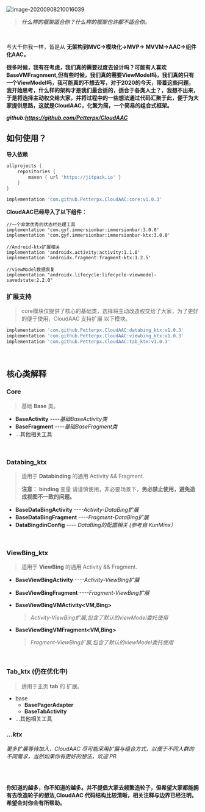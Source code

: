 

![image-20200908210016039](//p3-juejin.byteimg.com/tos-cn-i-k3u1fbpfcp/510fe1c57c844a4eab95c8f8e9ba39b9~tplv-k3u1fbpfcp-zoom-1.image)

> ***什么样的框架适合你？什么样的框架也许都不适合你。***



<br/>

与大千你我一样，皆是从 **无架构到MVC->模块化->MVP-> MVVM->AAC->组件化AAC。**

**很多时候，我有在考虑，我们真的需要过度去设计吗？可能有人喜欢 BaseVMFragnment<xxViewModel>,但有些时候，我们真的需要ViewModel吗，我们真的只有一个ViewModel吗，我可能真的不想去写<BaseViewModel>，对于2020的今天，带着这些问题，我开始思考，什么样的架构才是我们最合适的，适合于各类人士？，我想不出来，于是将选择主动权交给大家，并将过程中的一些想法通过代码汇聚于此，便于为大家提供思路，这就是CloudAAC，化繁为简，一个简易的组合式框架。**

***github:https://github.com/Petterpx/CloudAAC***



## 如何使用？

**导入依赖**

```groovy
allprojects {
    repositories {
        maven { url 'https://jitpack.io' }
    }
}
```

```groovy
implementation 'com.github.Petterpx.CloudAAC:core:v1.0.3' 
```

**CloudAAC已经导入了以下组件：**

```
//一个非常优秀的状态栏处理工具
implementation 'com.gyf.immersionbar:immersionbar:3.0.0'
implementation 'com.gyf.immersionbar:immersionbar-ktx:3.0.0'

//Android-ktx扩展相关
implementation 'androidx.activity:activity:1.1.0'
implementation 'androidx.fragment:fragment-ktx:1.2.5'

//viewModel数据恢复
implementation "androidx.lifecycle:lifecycle-viewmodel-savedstate:2.2.0"
```



### **扩展支持**

> core模块仅提供了核心的基础类，选择将主动改造权交给了大家，为了更好的便于使用，CloudAAC 支持扩展 以下模块。

```groovy
implementation 'com.github.Petterpx.CloudAAC:databing_ktx:v1.0.3' 
implementation 'com.github.Petterpx.CloudAAC:viewbing_ktx:v1.0.3' 
implementation 'com.github.Petterpx.CloudAAC:tab_ktx:v1.0.3' 
```

<br/>

## 核心类解释

### Core
> 基础 **Base** 类。
- **BaseActivity**   *----基础BaseActivity类*
- **BaseFragment**  *----基础BaseFragment类*
- ...其他相关工具

<br/>

### Databing_ktx

> 适用于 **Databinding**  的通用 Activity && Fragment.
>
> **注意：** **binding** 变量 请谨慎使用，非必要场景下，**务必禁止使用，避免造成视图不一致的问题。**

- **BaseDataBingActivity<Bing>**      *----Activity-DataBing扩展*
- **BaseDataBingFragment<Bing>**     *----Fragment-DataBing扩展*
- **DataBingdinConfig**                  *---- DataBing的配置相关 (参考自 KunMinx）*

<br/>

### ViewBing_ktx

> 适用于 **ViewBing**  的通用 Activity && Fragment.

- **BaseViewBingActivity<Bing>**     *----Activity-ViewBing扩展*

- **BaseViewBingFragment<Bing>**     *----Fragment-ViewBing扩展*

- **BaseViewBingVMActivity<VM,Bing>**   

  > *Activity-ViewBing扩展,包含了默认的viewModel委托使用*

- **BaseViewBingVMFragment<VM,Bing>**    

  > *Fragment-ViewBing扩展,包含了默认的viewModel委托使用*

<br/>

### Tab_ktx (仍在优化中)

> 适用于主页 **tab** 的 扩展。

- base
  - **BasePagerAdapter**      
  - **BaseTabActivity**  
- ...其他相关工具

### ..._ktx_

*更多扩展等待加入，CloudAAC 尽可能采用扩展与组合方式，以便于不同人群的不同需求，当然如果你有更好的想法，欢迎 PR.*

<br/>

<br/>

**你知道的越多，你不知道的越多。并不提倡大家去频繁造轮子，但希望大家都能拥有去改造轮子的想法,CloudAAC 代码结构比较清晰，相关注释与边界已经注明，希望会对你会有所帮助。**




